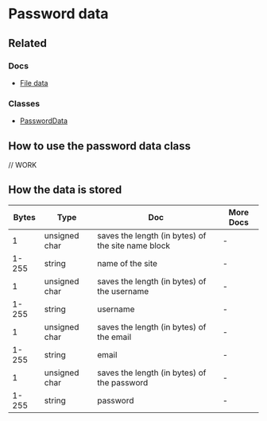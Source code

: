 # Password data
## Related
### Docs
- [File data](/docs/file_data.md)
### Classes
- [PasswordData](/include/password_data.h)
## How to use the password data class
// WORK
## How the data is stored
|Bytes|Type|Doc|More Docs|
|---|---|-------------|-----|
|1|unsigned char|saves the length (in bytes) of the site name block|-|
|1-255|string|name of the site|-|
|1|unsigned char|saves the length (in bytes) of the username|-|
|1-255|string|username|-|
|1|unsigned char|saves the length (in bytes) of the email|-|
|1-255|string|email|-|
|1|unsigned char|saves the length (in bytes) of the password|-|
|1-255|string|password|-|